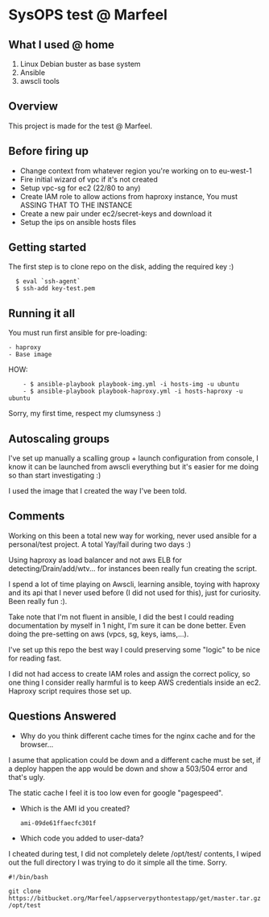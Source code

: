 # SysOPS test @ Marfeel

## What I used @ home

1. Linux Debian buster as base system
2. Ansible
3. awscli tools


## Overview

This project is made for the test @ Marfeel.


## Before firing up
  - Change context from whatever region you're working on to eu-west-1
  - Fire initial wizard of vpc if it's not created
  - Setup vpc-sg for ec2 (22/80 to any)
  - Create IAM role to allow actions from haproxy instance, You must ASSING THAT TO THE INSTANCE
  - Create a new pair under ec2/secret-keys and download it
  - Setup the ips on ansible hosts files


## Getting started

  The first step is to clone repo on the disk, adding the required key :)

```
  $ eval `ssh-agent`
  $ ssh-add key-test.pem
```

## Running it all

  You must run first ansible for pre-loading:

    - haproxy
    - Base image

  HOW: 
```  
    - $ ansible-playbook playbook-img.yml -i hosts-img -u ubuntu
    - $ ansible-playbook playbook-haproxy.yml -i hosts-haproxy -u ubuntu
```
Sorry, my first time, respect my clumsyness :)

## Autoscaling groups
I've set up manually a scalling group + launch configuration from console, I know it can be launched from awscli everything but it's easier for me doing so than start investigating :)

I used the image that I created the way I've been told.


## Comments
Working on this been a total new way for working, never used ansible for a personal/test project. A total Yay/fail during two days :)

Using haproxy as load balancer and not aws ELB for detecting/Drain/add/wtv... for instances been really fun creating the script.

I spend a lot of time playing on Awscli, learning ansible, toying with haproxy and its api that I never used before (I did not used for this), just for curiosity. Been really fun :).

Take note that I'm not fluent in ansible, I did the best I could reading documentation by myself in 1 night, I'm sure it can be done better. Even doing the pre-setting on aws (vpcs, sg, keys, iams,...).

I've set up this repo the best way I could preserving some "logic" to be nice for reading fast.

I did not had access to create IAM roles and assign the correct policy, so one thing I consider really harmful is to keep AWS credentials inside an ec2. Haproxy script requires those set up.

## Questions Answered

- Why do you think different cache times for the nginx cache and for the browser...

I asume that application could be down and a different cache must be set, if a deploy happen the app would be down and show a 503/504 error and that's ugly.

The static cache I feel it is too low even for google "pagespeed".

- Which is the AMI id you created?

    `ami-09de61ffaecfc301f`


- Which code you added to user-data? 

I cheated during test, I did not completely delete /opt/test/ contents, I wiped out the full directory I was trying to do it simple all the time. Sorry.

```
#!/bin/bash

git clone https://bitbucket.org/Marfeel/appserverpythontestapp/get/master.tar.gz /opt/test

```


